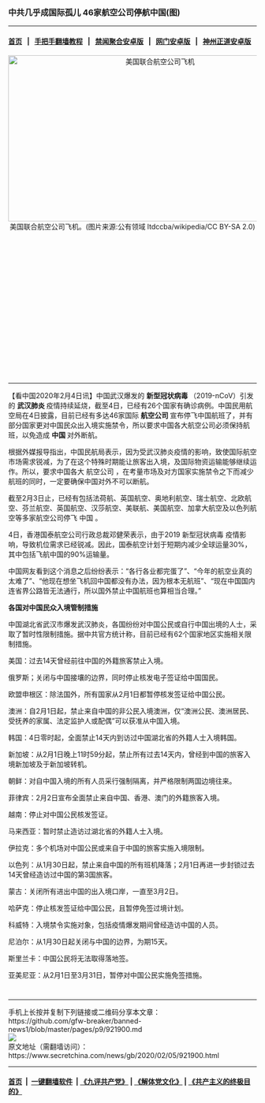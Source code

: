 ### 中共几乎成国际孤儿 46家航空公司停航中国(图)
------------------------

#### [首页](https://github.com/gfw-breaker/banned-news1/blob/master/README.md) &nbsp;&nbsp;|&nbsp;&nbsp; [手把手翻墙教程](https://github.com/gfw-breaker/guides/wiki) &nbsp;&nbsp;|&nbsp;&nbsp; [禁闻聚合安卓版](https://github.com/gfw-breaker/bn-android) &nbsp;&nbsp;|&nbsp;&nbsp; [网门安卓版](https://github.com/oGate2/oGate) &nbsp;&nbsp;|&nbsp;&nbsp; [神州正道安卓版](https://github.com/SzzdOgate/update) 



<div class="article_right" style="fone-color:#000">
 <p style="text-align:center">
  <img alt="美国联合航空公司飞机" src="https://img3.secretchina.com/pic/2019/12-26/p2590221a148827565-ss.jpg" style="height:337px; width:600px"/>
  <br>
   美国联合航空公司飞机。(图片来源:公有领域 ltdccba/wikipedia/CC BY-SA 2.0)
   <span id="hideid" name="hideid" style="color:red;display:none;">
    <span href="https://www.secretchina.com">
    </span>
   </span>
  </br>
 </p>
 <div id="txt-mid1-t21-2017">
  <ins class="adsbygoogle" data-ad-client="ca-pub-1276641434651360" data-ad-slot="2451032099" style="display:inline-block;width:336px;height:280px">
  </ins>
  

---


  </div>
 </div>
 <p>
  【看中国2020年2月4日讯】中国武汉爆发的
  <strong>
   新型冠状病毒
  </strong>
  （2019-nCoV）引发的
  <strong>
   <span href="https://www.secretchina.com/news/gb/tag/武汉肺炎" target="_blank">
    武汉肺炎
   </span>
  </strong>
  疫情持续延烧，截至4日，已经有26个国家有确诊病例。中国民用航空局在4日披露，目前已经有多达46家国际
  <strong>
   航空公司
  </strong>
  宣布停飞中国航班了，并有部分国家更对中国民众出入境实施禁令，所以要求中国各大航空公司必须保持航班，以免造成
  <strong>
   中国
  </strong>
  对外断航。
  <span id="hideid" name="hideid" style="color:red;display:none;">
   <span href="https://www.secretchina.com">
   </span>
  </span>
 </p>
 <p>
  根据外媒报导指出，中国民航局表示，因为受武汉肺炎疫情的影响，致使国际航空市场需求锐减，为了在这个特殊时期能让旅客出入境，及国际物资运输能够继续运作。所以，要求中国各大
  <span href="https://www.secretchina.com/news/gb/tag/航空公司" target="_blank">
   航空公司
  </span>
  ，在考量市场及对方国家实施禁令之下而减少航班的同时，一定要确保中国对外不可以断航。
 </p>
 <p>
  截至2月3日止，已经有包括法荷航、英国航空、奥地利航空、瑞士航空、北欧航空、芬兰航空、英国航空、汉莎航空、美联航、美国航空、加拿大航空及以色列航空等多家航空公司停飞
  <span href="https://www.secretchina.com/news/gb/tag/中国" target="_blank">
   中国
  </span>
  。
 </p>
 <p>
  4日，香港国泰航空公司行政总裁邓健荣表示，由于2019
  <span href="https://www.secretchina.com/news/gb/tag/新型冠状病毒" target="_blank">
   新型冠状病毒
  </span>
  疫情影响，导致机位需求已经锐减。因此，国泰航空计划于短期内减少全球运量30%，其中包括飞航中国的90%运输量。
 </p>
 <p>
  中国网友看到这个消息之后纷纷表示：“各行各业都完蛋了”、“今年的航空业真的太难了”、“他现在想坐飞机回中国都没有办法，因为根本无航班”、“现在中国国内连省界公路皆无法通行，所以国外禁止中国航班也算相当合理。”
 </p>
 <p>
  <strong>
   各国对中国民众入境管制措施
  </strong>
 </p>
 <p>
  中国湖北省武汉市爆发武汉肺炎，各国纷纷对中国公民或自行中国出境的人士，采取了暂时性限制措施。据中共官方统计称，目前已经有62个国家地区实施相关限制措施。
 </p>
 <p>
  美国：过去14天曾经前往中国的外籍旅客禁止入境。
 </p>
 <p>
  俄罗斯；关闭与中国接壤的边界，同时停止核发电子签证给中国国民。
 </p>
 <p>
  欧盟申根区：除法国外，所有国家从2月1日都暂停核发签证给中国公民。
 </p>
 <p>
  澳洲：自2月1日起，禁止来自中国的非公民入境澳洲，仅“澳洲公民、澳洲居民、受抚养的家属、法定监护人或配偶”可以获准从中国入境。
 </p>
 <p>
  韩国：4日零时起，全面禁止14天内到访过中国湖北省的外籍人士入境韩国。
 </p>
 <p>
  新加坡：从2月1日晚上11时59分起，禁止所有过去14天内，曾经到中国的旅客入境新加坡及于新加坡转机。
 </p>
 <center>
  <div style="max-width: 632px;height:180px; display: none; text-align: center; margin: 0 auto; overflow: hidden;overflow-x: hidden;">
   <div id="taboola-midarticle-thumbnails" style="max-width: 632px;height:180px;overflow: hidden;overflow-x: hidden;">
   </div>
  </div>
  <div>
   <ins class="adsbygoogle" data-ad-client="ca-pub-1276641434651360" data-ad-format="fluid" data-ad-layout="in-article" data-ad-slot="5164544770" style="display:block; text-align:center;">
   </ins>
  </div>
 </center>
 <p>
  朝鲜：对自中国入境的所有人员采行强制隔离，并严格限制两国边境往来。
 </p>
 <p>
  菲律宾：2月2日宣布全面禁止来自中国、香港、澳门的外籍旅客入境。
 </p>
 <p>
  越南：停止对中国公民核发签证。
 </p>
 <p>
  马来西亚：暂时禁止造访过湖北省的外籍人士入境。
 </p>
 <center>
  <ins class="adsbygoogle" data-ad-client="ca-pub-1276641434651360" data-ad-format="fluid" data-ad-layout="in-article" data-ad-slot="3646767294" style="display:block; text-align:center;">
  </ins>
 </center>
 <p>
  伊拉克：多个机场对中国公民或来自于中国的旅客实施入境限制。
 </p>
 <p>
  以色列：从1月30日起，禁止来自中国的所有班机降落；2月1日再进一步封锁过去14天曾经造访过中国的第3国旅客。
 </p>
 <p>
  蒙古：关闭所有进出中国的出入境口岸，一直至3月2日。
 </p>
 <p>
  哈萨克：停止核发签证给中国公民，且暂停免签过境计划。
 </p>
 <p>
  科威特：入境禁令实施对象，包括疫情爆发期间曾经造访中国的人员。
 </p>
 <p>
  尼泊尔：从1月30日起关闭与中国的边界，为期15天。
 </p>
 <p>
  斯里兰卡：中国公民将无法取得落地签。
 </p>
 <p>
  亚美尼亚：从2月1日至3月31日，暂停对中国公民实施免签措施。
  <center>
   <div>
    <div id="txt-mid2-t22-2017" style="display: block;  max-height: 351px;  overflow: hidden;">
     <div id="SC-21xxx">
     </div>
     <ins class="adsbygoogle" data-ad-client="ca-pub-1276641434651360" data-ad-format="auto" data-ad-slot="4301710469" data-full-width-responsive="true" style="display:block">
     </ins>
    </div>
   </div>
  </center>
  <div style="padding-top:12px;">
  </div>
 </p>
</div>

<hr/>
手机上长按并复制下列链接或二维码分享本文章：<br/>
https://github.com/gfw-breaker/banned-news1/blob/master/pages/p9/921900.md <br/>
<a href='https://github.com/gfw-breaker/banned-news1/blob/master/pages/p9/921900.md'><img src='https://github.com/gfw-breaker/banned-news1/blob/master/pages/p9/921900.md.png'/></a> <br/>
原文地址（需翻墙访问）：https://www.secretchina.com/news/gb/2020/02/05/921900.html


------------------------
#### [首页](https://github.com/gfw-breaker/banned-news1/blob/master/README.md) &nbsp;|&nbsp; [一键翻墙软件](https://github.com/gfw-breaker/nogfw/blob/master/README.md) &nbsp;| [《九评共产党》](https://github.com/gfw-breaker/9ping.md/blob/master/README.md#九评之一评共产党是什么) | [《解体党文化》](https://github.com/gfw-breaker/jtdwh.md/blob/master/README.md) | [《共产主义的终极目的》](https://github.com/gfw-breaker/gczydzjmd.md/blob/master/README.md)


<img src='http://gfw-breaker.win/banned-news/pages/p9/921900.md' width='0px' height='0px'/>